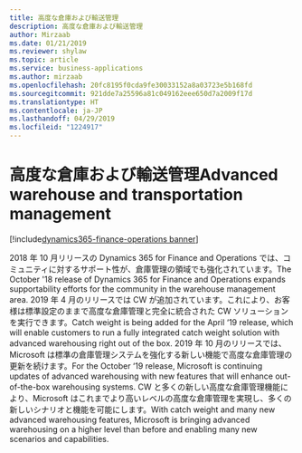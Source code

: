 ```yaml
---
title: 高度な倉庫および輸送管理
description: 高度な倉庫および輸送管理
author: Mirzaab
ms.date: 01/21/2019
ms.reviewer: shylaw
ms.topic: article
ms.service: business-applications
ms.author: mirzaab
ms.openlocfilehash: 20fc8195f0cda9fe30033152a8a03723e5b168fd
ms.sourcegitcommit: 921dde7a25596a81c049162eee650d7a2009f17d
ms.translationtype: HT
ms.contentlocale: ja-JP
ms.lasthandoff: 04/29/2019
ms.locfileid: "1224917"
---
```

#  <a name="advanced-warehouse-and-transportation-management"></a><span data-ttu-id="5bd40-103">高度な倉庫および輸送管理</span><span class="sxs-lookup"><span data-stu-id="5bd40-103">Advanced warehouse and transportation management</span></span>
[!include[dynamics365-finance-operations banner](../includes/dynamics365-finance-operations.md)]



<span data-ttu-id="5bd40-104">2018 年 10 月リリースの Dynamics 365 for Finance and Operations では、コミュニティに対するサポート性が、倉庫管理の領域でも強化されています。</span><span class="sxs-lookup"><span data-stu-id="5bd40-104">The October '18 release of Dynamics 365 for Finance and Operations expands supportability efforts for the community in the warehouse management area.</span></span> <span data-ttu-id="5bd40-105">2019 年 4 月のリリースでは CW が追加されています。これにより、お客様は標準設定のままで高度な倉庫管理と完全に統合された CW ソリューションを実行できます。</span><span class="sxs-lookup"><span data-stu-id="5bd40-105">Catch weight is being added for the April ‘19 release, which will enable customers to run a fully integrated catch weight solution with advanced warehousing right out of the box.</span></span> <span data-ttu-id="5bd40-106">2019 年 10 月のリリースでは、Microsoft は標準の倉庫管理システムを強化する新しい機能で高度な倉庫管理の更新を続けます。</span><span class="sxs-lookup"><span data-stu-id="5bd40-106">For the October ‘19 release, Microsoft is continuing updates of advanced warehousing with new features that will enhance out-of-the-box warehousing systems.</span></span> <span data-ttu-id="5bd40-107">CW と多くの新しい高度な倉庫管理機能により、Microsoft はこれまでより高いレベルの高度な倉庫管理を実現し、多くの新しいシナリオと機能を可能にします。</span><span class="sxs-lookup"><span data-stu-id="5bd40-107">With catch weight and many new advanced warehousing features, Microsoft is bringing advanced warehousing on a higher level than before and enabling many new scenarios and capabilities.</span></span>
